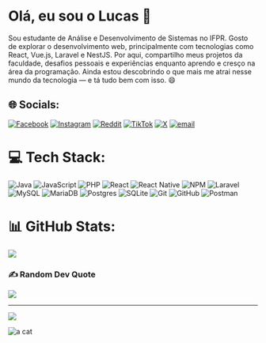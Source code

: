 # Olá, eu sou o Lucas 👋
Sou estudante de Análise e Desenvolvimento de Sistemas no IFPR. Gosto de explorar o desenvolvimento web, principalmente com tecnologias como React, Vue.js, Laravel e NestJS.
Por aqui, compartilho meus projetos da faculdade, desafios pessoais e experiências enquanto aprendo e cresço na área da programação. Ainda estou descobrindo o que mais me atrai nesse mundo da tecnologia — e tá tudo bem com isso. 😄

## 🌐 Socials:
[![Facebook](https://img.shields.io/badge/Facebook-%231877F2.svg?logo=Facebook&logoColor=white)](https://facebook.com/lucas.842351) [![Instagram](https://img.shields.io/badge/Instagram-%23E4405F.svg?logo=Instagram&logoColor=white)](https://instagram.com/lukkkkcas) [![Reddit](https://img.shields.io/badge/Reddit-%23FF4500.svg?logo=Reddit&logoColor=white)](https://reddit.com/user/Grouchy-Cut4767) [![TikTok](https://img.shields.io/badge/TikTok-%23000000.svg?logo=TikTok&logoColor=white)](https://tiktok.com/@lucasprzybysz) [![X](https://img.shields.io/badge/X-black.svg?logo=X&logoColor=white)](https://x.com/1BonVivant) [![email](https://img.shields.io/badge/Email-D14836?logo=gmail&logoColor=white)](mailto:lsaviolo90@gmail.com) 

# 💻 Tech Stack:
![Java](https://img.shields.io/badge/java-%23ED8B00.svg?style=for-the-badge&logo=openjdk&logoColor=white) ![JavaScript](https://img.shields.io/badge/javascript-%23323330.svg?style=for-the-badge&logo=javascript&logoColor=%23F7DF1E) ![PHP](https://img.shields.io/badge/php-%23777BB4.svg?style=for-the-badge&logo=php&logoColor=white) ![React](https://img.shields.io/badge/react-%2320232a.svg?style=for-the-badge&logo=react&logoColor=%2361DAFB) ![React Native](https://img.shields.io/badge/react_native-%2320232a.svg?style=for-the-badge&logo=react&logoColor=%2361DAFB) ![NPM](https://img.shields.io/badge/NPM-%23CB3837.svg?style=for-the-badge&logo=npm&logoColor=white) ![Laravel](https://img.shields.io/badge/laravel-%23FF2D20.svg?style=for-the-badge&logo=laravel&logoColor=white) ![MySQL](https://img.shields.io/badge/mysql-4479A1.svg?style=for-the-badge&logo=mysql&logoColor=white) ![MariaDB](https://img.shields.io/badge/MariaDB-003545?style=for-the-badge&logo=mariadb&logoColor=white) ![Postgres](https://img.shields.io/badge/postgres-%23316192.svg?style=for-the-badge&logo=postgresql&logoColor=white) ![SQLite](https://img.shields.io/badge/sqlite-%2307405e.svg?style=for-the-badge&logo=sqlite&logoColor=white) ![Git](https://img.shields.io/badge/git-%23F05033.svg?style=for-the-badge&logo=git&logoColor=white) ![GitHub](https://img.shields.io/badge/github-%23121011.svg?style=for-the-badge&logo=github&logoColor=white) ![Postman](https://img.shields.io/badge/Postman-FF6C37?style=for-the-badge&logo=postman&logoColor=white)
# 📊 GitHub Stats:
![](https://github-readme-stats.vercel.app/api/top-langs/?username=LucasSaviolo&theme=dark&hide_border=false&include_all_commits=true&count_private=true&layout=compact)

### ✍️ Random Dev Quote
![](https://quotes-github-readme.vercel.app/api?type=horizontal&theme=radical)

---
[![](https://visitcount.itsvg.in/api?id=LucasSaviolo&icon=9&color=0)](https://visitcount.itsvg.in)

![a cat](https://user-images.githubusercontent.com/74038190/212741999-016fddbd-617a-4448-8042-0ecf907aea25.gif)




<!-- Proudly created with GPRM ( https://gprm.itsvg.in ) -->
